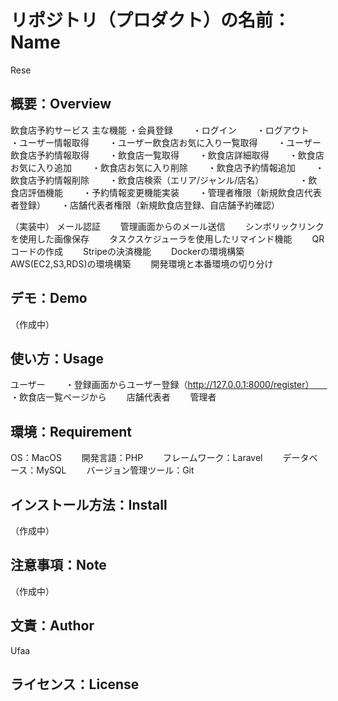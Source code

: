 # リポジトリ（プロダクト）の名前：Name
Rese

## 概要：Overview
飲食店予約サービス
主な機能
・会員登録　　
・ログイン　　
・ログアウト　　
・ユーザー情報取得　　
・ユーザー飲食店お気に入り一覧取得　　
・ユーザー飲食店予約情報取得　　
・飲食店一覧取得　　
・飲食店詳細取得　　
・飲食店お気に入り追加　　
・飲食店お気に入り削除　　
・飲食店予約情報追加　　
・飲食店予約情報削除　　
・飲食店検索（エリア/ジャンル/店名）　　
　　
・飲食店評価機能　　
・予約情報変更機能実装　　
・管理者権限（新規飲食店代表者登録）　　
・店舗代表者権限（新規飲食店登録、自店舗予約確認）　　

（実装中）
メール認証　　
管理画面からのメール送信　　
シンボリックリンクを使用した画像保存　　
タスクスケジューラを使用したリマインド機能　　
QRコードの作成　　
Stripeの決済機能　　
Dockerの環境構築　　
AWS(EC2,S3,RDS)の環境構築　　
開発環境と本番環境の切り分け　　

## デモ：Demo
（作成中）

## 使い方：Usage
ユーザー　　
・登録画面からユーザー登録（http://127.0.0.1:8000/register）　　
・飲食店一覧ページから　　
店舗代表者　　
管理者　　

## 環境：Requirement
OS：MacOS　　
開発言語：PHP　　
フレームワーク：Laravel　　
データベース：MySQL　　
バージョン管理ツール：Git　　

## インストール方法：Install
（作成中）

## 注意事項：Note
（作成中）

## 文責：Author
Ufaa

## ライセンス：License

